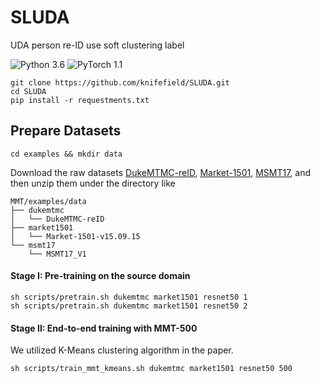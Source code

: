 # SLUDA
UDA person re-ID use soft clustering label

![Python 3.6](https://img.shields.io/badge/python-3.6-blue.svg)
![PyTorch 1.1](https://img.shields.io/badge/pytorch-1.1-yellow.svg)


```shell
git clone https://github.com/knifefield/SLUDA.git
cd SLUDA
pip install -r requestments.txt
```

## Prepare Datasets

```shell
cd examples && mkdir data
```
Download the raw datasets [DukeMTMC-reID](https://arxiv.org/abs/1609.01775), [Market-1501](https://www.cv-foundation.org/openaccess/content_iccv_2015/papers/Zheng_Scalable_Person_Re-Identification_ICCV_2015_paper.pdf), [MSMT17](https://arxiv.org/abs/1711.08565),
and then unzip them under the directory like
```
MMT/examples/data
├── dukemtmc
│   └── DukeMTMC-reID
├── market1501
│   └── Market-1501-v15.09.15
└── msmt17
    └── MSMT17_V1
```

#### Stage I: Pre-training on the source domain

```shell
sh scripts/pretrain.sh dukemtmc market1501 resnet50 1
sh scripts/pretrain.sh dukemtmc market1501 resnet50 2
```

#### Stage II: End-to-end training with MMT-500 
We utilized K-Means clustering algorithm in the paper.

```shell
sh scripts/train_mmt_kmeans.sh dukemtmc market1501 resnet50 500
```
